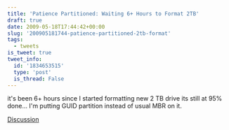 ```yaml
---
title: 'Patience Partitioned: Waiting 6+ Hours to Format 2TB'
draft: true
date: 2009-05-18T17:44:42+00:00
slug: '200905181744-patience-partitioned-2tb-format'
tags:
  - tweets
is_tweet: true
tweet_info:
  id: '1834653515'
  type: 'post'
  is_thread: False
---
```




it's been 6+ hours since I started formatting new 2 TB drive its still at 95% done... I'm putting GUID partition instead of usual MBR on it.

[Discussion](https://x.com/sytelus/status/1834653515)
